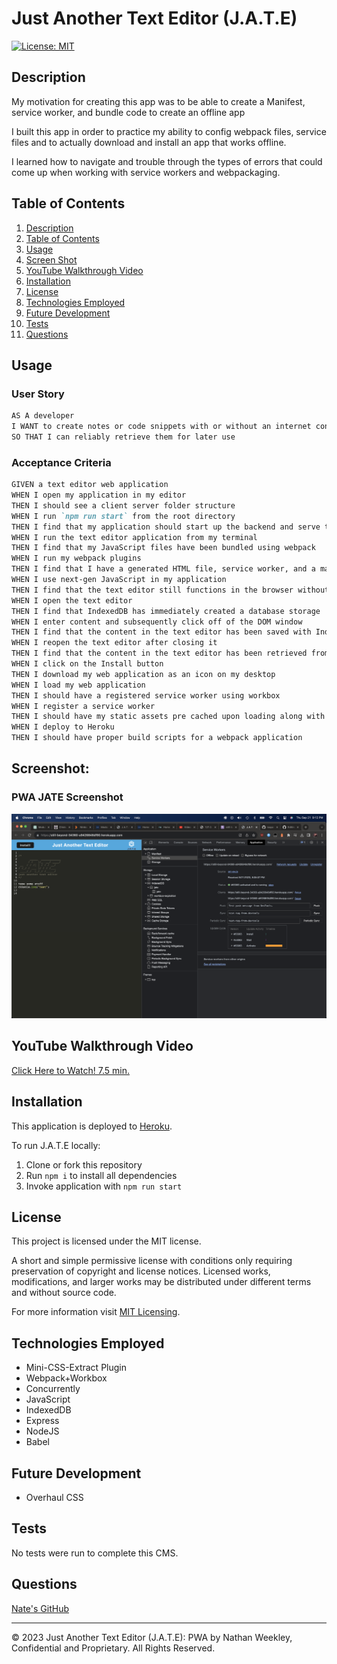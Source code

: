 # Just Another Text Editor (J.A.T.E)

[![License: MIT](https://img.shields.io/badge/License-MIT-yellow.svg)](https://opensource.org/licenses/MIT)

## Description

My motivation for creating this app was to be able to create a Manifest, service worker, and bundle code to create an offline app

I built this app in order to practice my ability to config webpack files, service files and to actually download and install an app that works offline.

I learned how to navigate and trouble through the types of errors that could come up when working with service workers and webpackaging.

## 

## Table of Contents
1. [Description](#description)
2. [Table of Contents](#table-of-contents)
3. [Usage](#usage)
4. [Screen Shot](#screenshot)
5. [YouTube Walkthrough Video](#youtube-walkthrough-video)
6. [Installation](#installation)
7. [License](#license)
8. [Technologies Employed](#technologies-employed)
9. [Future Development](#future-development)
10. [Tests](#tests)
11. [Questions](#questions)

## Usage
### User Story

```md
AS A developer
I WANT to create notes or code snippets with or without an internet connection
SO THAT I can reliably retrieve them for later use
```

### Acceptance Criteria 

```md
GIVEN a text editor web application
WHEN I open my application in my editor
THEN I should see a client server folder structure
WHEN I run `npm run start` from the root directory
THEN I find that my application should start up the backend and serve the client
WHEN I run the text editor application from my terminal
THEN I find that my JavaScript files have been bundled using webpack
WHEN I run my webpack plugins
THEN I find that I have a generated HTML file, service worker, and a manifest file
WHEN I use next-gen JavaScript in my application
THEN I find that the text editor still functions in the browser without errors
WHEN I open the text editor
THEN I find that IndexedDB has immediately created a database storage
WHEN I enter content and subsequently click off of the DOM window
THEN I find that the content in the text editor has been saved with IndexedDB
WHEN I reopen the text editor after closing it
THEN I find that the content in the text editor has been retrieved from our IndexedDB
WHEN I click on the Install button
THEN I download my web application as an icon on my desktop
WHEN I load my web application
THEN I should have a registered service worker using workbox
WHEN I register a service worker
THEN I should have my static assets pre cached upon loading along with subsequent pages and static assets
WHEN I deploy to Heroku
THEN I should have proper build scripts for a webpack application
```

## Screenshot:
### PWA JATE Screenshot

![](/images/SS01.png)

## YouTube Walkthrough Video
[Click Here to Watch! 7.5 min.](https://youtu.be/SOGFL9JmhA8) 

## Installation
This application is deployed to [Heroku](https://still-beyond-34360-a9426848df90.herokuapp.com/).

To run J.A.T.E locally:

1. Clone or fork this repository
2. Run ```npm i``` to install all dependencies
3. Invoke application with ```npm run start```

## License
This project is licensed under the MIT license.

A short and simple permissive license with conditions only requiring preservation of copyright and license notices. Licensed works, modifications, and larger works may be distributed under different terms and without source code.<p/>For more information visit [MIT Licensing](https://choosealicense.com/licenses/mit/).

## Technologies Employed
* Mini-CSS-Extract Plugin
* Webpack+Workbox
* Concurrently
* JavaScript
* IndexedDB
* Express
* NodeJS
* Babel

## Future Development
- Overhaul CSS

## Tests
No tests were run to complete this CMS.

## Questions
[Nate's GitHub](https://github.com/Nweekley84)<br/>


- - -
© 2023 Just Another Text Editor (J.A.T.E): PWA by Nathan Weekley, Confidential and Proprietary. All Rights Reserved.
